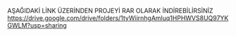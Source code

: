 AŞAĞIDAKİ LİNK ÜZERİNDEN PROJEYİ RAR OLARAK İNDİREBİLİRSİNİZ
https://drive.google.com/drive/folders/1tyWiirnhgAmluq1HPHWVS8UQ97YKGWLM?usp=sharing
